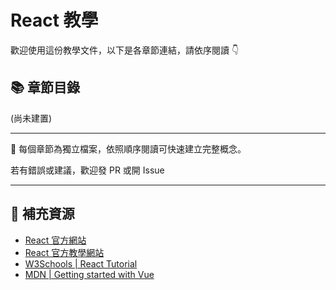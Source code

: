 # React 教學

歡迎使用這份教學文件，以下是各章節連結，請依序閱讀 👇

## 📚 章節目錄

(尚未建置)

---

📌 每個章節為獨立檔案，依照順序閱讀可快速建立完整概念。

若有錯誤或建議，歡迎發 PR 或開 Issue 

---

## 🔗 補充資源
* [React 官方網站](https://react.dev/reference/react)
* [React 官方教學網站](https://react.dev/learn)
* [W3Schools | React Tutorial](https://www.w3schools.com/react/default.asp)
* [MDN | Getting started with Vue](https://developer.mozilla.org/en-US/docs/Learn_web_development/Core/Frameworks_libraries/Vue_getting_started)
